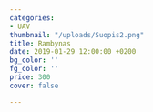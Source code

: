 ```yaml
---
categories:
- UAV
thumbnail: "/uploads/Suopis2.png"
title: Rambynas
date: 2019-01-29 12:00:00 +0200
bg_color: ''
fg_color: ''
price: 300
cover: false

---
```

